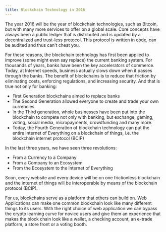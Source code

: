 ```yaml
---
title: Blockchain Technology in 2016
---
```


The year 2016 will be the year of blockchain technologies, such as Bitcoin, but with many more services to offer on a global scale. Core concepts have always been a public ledger that is distributed and is updated by a decentralized and trust-less protocol. This protocol is written in code, can be audited and thus can't cheat you.

<!--more-->

For these reasons, the blockchain technology has first been applied to improve (some might even say replace) the current banking system. For thousands of years, banks have been the key accelerators of commerce. Today, at Internet speeds, business actually slows down when it passes through the banks. The benefit of blockchains is to reduce that friction by eliminating costs, enforcing regulations, and increasing security. And that is true not only for banking:

* First Generation blockchains aimed to replace banks
* The Second Generation allowed everyone to create and trade your own currencies
* In the Third generation, whole businesses have been put into the blockchain to compete not only with banking, but exchange, gaming, voting, social media, micropayments, crowdfunding and many more.
* Today, the Fourth Generation of blockchain technology can put the entire Internet of Everything on a blockchain of things, i.e. the blockchain internet protocol (BCIP)

In the last three years, we have seen three revolutions:

* From a Currency to a Company
* From a Company to an Ecosystem
* From the Ecosystem to the Internet of Everything

Soon, every website and every device will be on one frictionless blockchain and the internet of things will be interoperable by means of the blockchain protocol (BCIP).

For us, blockchains serve as a platform that others can build on. Web Applications can make one common blockchain look like many different things to its users. With the right choice of web application we can bypass the crypto learning curve for novice users and give them an experience that makes the block chain look like a wallet, a checking account, an e-trade platform, a store front or a voting booth.
